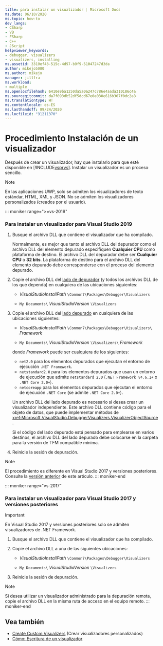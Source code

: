 ```yaml
---
title: para instalar un visualizador | Microsoft Docs
ms.date: 06/10/2020
ms.topic: how-to
dev_langs:
- CSharp
- VB
- FSharp
- C++
- JScript
helpviewer_keywords:
- debugger, visualizers
- visualizers, installing
ms.assetid: 3310ef43-515c-4d97-b0f9-51047247d3da
author: mikejo5000
ms.author: mikejo
manager: jillfra
ms.workload:
- multiple
ms.openlocfilehash: 6410e9ba1250da5a0a247c786e4aada310186c4a
ms.sourcegitcommit: da7f093db52df5dcd67e0a030e616b307f0dc2a8
ms.translationtype: HT
ms.contentlocale: es-ES
ms.lasthandoff: 09/24/2020
ms.locfileid: "91211370"
---
```

# <a name="how-to-install-a-visualizer"></a>Procedimiento Instalación de un visualizador
Después de crear un visualizador, hay que instalarlo para que esté disponible en [!INCLUDE[vsprvs](../code-quality/includes/vsprvs_md.md)]. Instalar un visualizador es un proceso sencillo.

> [!NOTE]
> En las aplicaciones UWP, solo se admiten los visualizadores de texto estándar, HTML, XML y JSON. No se admiten los visualizadores personalizados (creados por el usuario).

::: moniker range=">=vs-2019"
### <a name="to-install-a-visualizer-for-visual-studio-2019"></a>Para instalar un visualizador para Visual Studio 2019

1. Busque el archivo DLL que contiene el visualizador que ha compilado.

   Normalmente, es mejor que tanto el archivo DLL del depurador como el archivo DLL del elemento depurado especifiquen **Cualquier CPU** como plataforma de destino. El archivo DLL del depurador debe ser **Cualquier CPU** o **32 bits**. La plataforma de destino para el archivo DLL del elemento depurado debe corresponderse con el proceso del elemento depurado.

2. Copie el archivo DLL del [lado de depurador](create-custom-visualizers-of-data.md#to-create-the-debugger-side) (y todos los archivos DLL de los que dependa) en cualquiera de las ubicaciones siguientes:

    - *VisualStudioInstallPath* `\Common7\Packages\Debugger\Visualizers`

    - `My Documents\` *VisualStudioVersion* `\Visualizers`

3. Copie el archivo DLL del [lado depurado](create-custom-visualizers-of-data.md#to-create-the-visualizer-object-source-for-the-debuggee-side) en cualquiera de las ubicaciones siguientes:

    - *VisualStudioInstallPath* `\Common7\Packages\Debugger\Visualizers\` *Framework*

    - `My Documents\` *VisualStudioVersion* `\Visualizers\` *Framework*

    donde *Framework* puede ser cualquiera de los siguientes:
    - `net2.0` para los elementos depurados que ejecutan el entorno de ejecución `.NET Framework`.
    - `netstandard2.0` para los elementos depurados que usan un entorno de ejecución que admite `netstandard 2.0` (`.NET Framework v4.6.1+` o `.NET Core 2.0+`).
    - `netcoreapp` para los elementos depurados que ejecutan el entorno de ejecución `.NET Core` (se admite `.NET Core 2.0+`).

   Un archivo DLL del lado depurado es necesario si desea crear un visualizador independiente. Este archivo DLL contiene código para el objeto de datos, que puede implementar métodos de <xref:Microsoft.VisualStudio.DebuggerVisualizers.VisualizerObjectSource>.

   Si el código del lado depurado está pensado para emplearse en varios destinos, el archivo DLL del lado depurado debe colocarse en la carpeta para la versión de TFM compatible mínima.

4. Reinicie la sesión de depuración.

> [!NOTE]
> El procedimiento es diferente en Visual Studio 2017 y versiones posteriores. Consulte la [versión anterior](how-to-install-a-visualizer.md?view=vs-2017&preserve-view=true) de este artículo.
::: moniker-end

::: moniker range="vs-2017"
### <a name="to-install-a-visualizer-for-visual-studio-2017-and-older"></a>Para instalar un visualizador para Visual Studio 2017 y versiones posteriores

> [!IMPORTANT]
> En Visual Studio 2017 y versiones posteriores solo se admiten visualizadores de .NET Framework.

1. Busque el archivo DLL que contiene el visualizador que ha compilado.

2. Copie el archivo DLL a una de las siguientes ubicaciones:

    - *VisualStudioInstallPath* `\Common7\Packages\Debugger\Visualizers`

    - `My Documents\` *VisualStudioVersion* `\Visualizers`

3. Reinicie la sesión de depuración.

> [!NOTE]
> Si desea utilizar un visualizador administrado para la depuración remota, copie el archivo DLL en la misma ruta de acceso en el equipo remoto.
::: moniker-end

## <a name="see-also"></a>Vea también
- [Create Custom Visualizers](../debugger/create-custom-visualizers-of-data.md) (Crear visualizadores personalizados)
- [Cómo: Escritura de un visualizador](create-custom-visualizers-of-data.md)
